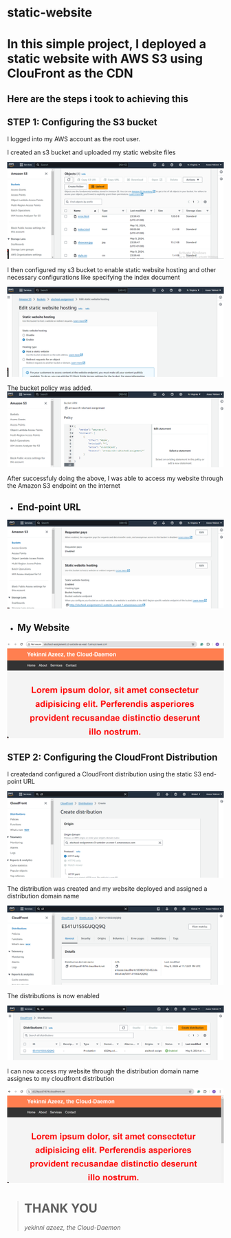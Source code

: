 # static-website

# In this simple project, I deployed a static website with AWS S3 using ClouFront as the CDN

## Here are the steps i took to achieving this

## STEP 1: Configuring the S3 bucket

I logged into my AWS account as the root user.

I created an s3 bucket and uploaded my static website files

![s3-bucket](./s3-bucket-files.png)

I then configured my s3 bucket to enable static website hosting and other necessary configurations like specifying the index document

![s3-static](./s3-bucket-config.png)

The bucket policy was added.
![s3-policy](./s3-bucket-policy.png)

After successfuly doing the above, I was able to access my website through the Amazon S3 endpoint on the internet

* ## End-point URL

![s3-endpoint](./s3-bucket-endpoint-url.png)

* ## My Website

![s3-endpoint](./s3-endpoint.png)


## STEP 2: Configuring the CloudFront Distribution

I createdand configured a CloudFront distribution using the static S3 end-point URL

![cloudfront](./cloudfront-distr-setup.png)

The distribution was created and my website deployed and assigned a distribution domain name

![cloudfront](./cloudfront-deploy.png)

The distributions is now enabled

![](./cloudfront-enabled.png)

I can now access my website through the distribution domain name assignes to my cloudfront distribution

![](./cloudfront-distr-domain-name.png)


> # THANK YOU
> *yekinni azeez, the Cloud-Daemon*